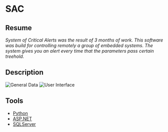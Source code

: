 # SAC

## Resume

_System of Critical Alerts was the result of 3 months of work. This software was build for controlling remotely a group of
embedded systems. The system gives you an alert every time that the parameters pass certain treehold._

## Description
![General Data](https://gist.github.com/rogergarciaz/SAC/master/General.PNG)
![User Interface](https://gist.github.com/rogergarciaz/SAC/master/UI.PNG)

## Tools
* [Python](https://www.python.org/)
* [ASP.NET](https://dotnet.microsoft.com/apps/aspnet)
* [SQLServer](https://www.microsoft.com/es-es/sql-server/sql-server-downloads)
